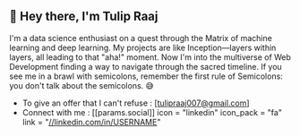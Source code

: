 



## 👋 Hey there, I'm Tulip Raaj

I'm a data science enthusiast on a quest through the Matrix of machine learning and deep learning. My projects are like Inception—layers within layers, all leading to that "aha!" moment. Now I'm into the multiverse of Web Development finding a way to navigate through the sacred timeline. If you see me in a brawl with semicolons, remember the first rule of Semicolons: you don't talk about the semicolons. 😅 

* To give an offer that I can't refuse : [tulipraaj007@gmail.com]
* Connect with me : [[params.social]]
    icon = "linkedin"
    icon_pack = "fa"
    link = "[//linkedin.com/in/USERNAME](https://www.linkedin.com/in/tulip-raaj-k-405400239/)"
